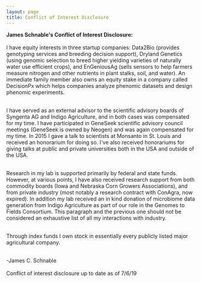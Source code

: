 ```yaml
---
layout: page
title: Conflict of Interest Disclosure
---
```


<b>James Schnable's Conflict of Interest Disclosure:</b>
<br><br>
I have equity interests in three startup companies: Data2Bio (provides genotyping services and breeding decision support), Dryland Genetics (using genomic selection to breed higher yielding varieties of naturally water use efficient crops), and EnGeniousAg (sells sensors to help farmers measure nitrogen and other nutrients in plant stalks, soil, and water). An immediate family member also owns an equity stake in a company called DecisionPx which helps companies analyze phenomic datasets and design phenomic experiments.<br><br>

I have served as an external advisor to the scientific advisory boards of Syngenta AG and Indigo Agriculture, and in both cases was compensated for my time. I have participated in GeneSeek scientific advisory council meetings (GeneSeek is owned by Neogen) and was again compensated for my time. In 2015 I gave a talk to scientists at Monsanto in St. Louis and received an honorarium for doing so. I've also received honorariums for giving talks at public and private universities both in the USA and outside of the USA.<br><br>

Research in my lab is supported primarily by federal and state funds. However, at various points, I have also received research support from both commodity boards (Iowa and Nebraska Corn Growers Associations), and from private industry (most notably a research contract with ConAgra, now expired). In addition my lab received an in kind donation of microbiome data generation from Indigo Agriculture as part of our role in the Genomes to Fields Consortium. This paragraph and the previous one should not be considered an exhaustive list of all my interactions with industry.
<br><br>

Through index funds I own stock in essentially every publicly listed major agricultural company.
<br><br>

-James C. Schnable
<br><br>
Conflict of interest disclosure up to date as of 7/6/19
